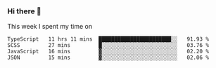 ### Hi there 👋

<!--
**qiruohan/qiruohan** is a ✨ _special_ ✨ repository because its `README.md` (this file) appears on your GitHub profile.

Here are some ideas to get you started:

- 🔭 I’m currently working on ...
- 🌱 I’m currently learning ...
- 👯 I’m looking to collaborate on ...
- 🤔 I’m looking for help with ...
- 💬 Ask me about ...
- 📫 How to reach me: ...
- 😄 Pronouns: ...
- ⚡ Fun fact: ...
-->

This week I spent my time on 
<!--START_SECTION:waka-->
```text
TypeScript   11 hrs 11 mins  ███████████████████████░░   91.93 % 
SCSS         27 mins         █░░░░░░░░░░░░░░░░░░░░░░░░   03.76 % 
JavaScript   16 mins         ▓░░░░░░░░░░░░░░░░░░░░░░░░   02.20 % 
JSON         15 mins         ▓░░░░░░░░░░░░░░░░░░░░░░░░   02.06 % 
```
<!--END_SECTION:waka-->
